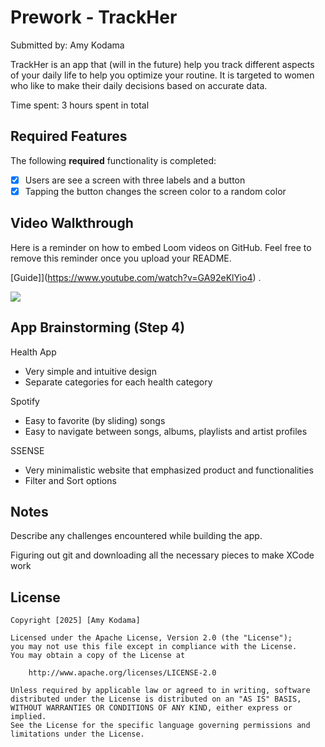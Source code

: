 # Prework - TrackHer

Submitted by: Amy Kodama

TrackHer is an app that (will in the future) help you track different aspects of your daily life to help you optimize your routine. It is targeted to women who like to make their daily decisions based on accurate data.

Time spent: 3 hours spent in total

## Required Features

The following **required** functionality is completed:

- [x] Users are see a screen with three labels and a button
- [x] Tapping the button changes the screen color to a random color
 
## Video Walkthrough

Here is a reminder on how to embed Loom videos on GitHub. Feel free to remove this reminder once you upload your README. 

[Guide]](https://www.youtube.com/watch?v=GA92eKlYio4) .

<a href="https://www.loom.com/share/ff065bdf4a024fc6b31fd6024e1a2203">
  <img style="max-width:300px;" src="https://cdn.loom.com/sessions/thumbnails/ff065bdf4a024fc6b31fd6024e1a2203-9d3e7c30722d64a2-full-play.gif">
</a>

## App Brainstorming (Step 4)

Health App
- Very simple and intuitive design
- Separate categories for each health category

Spotify
- Easy to favorite (by sliding) songs
- Easy to navigate between songs, albums, playlists and artist profiles

SSENSE
- Very minimalistic website that emphasized product and functionalities
- Filter and Sort options


## Notes

Describe any challenges encountered while building the app.

Figuring out git and downloading all the necessary pieces to make XCode work

## License

    Copyright [2025] [Amy Kodama]

    Licensed under the Apache License, Version 2.0 (the "License");
    you may not use this file except in compliance with the License.
    You may obtain a copy of the License at

        http://www.apache.org/licenses/LICENSE-2.0

    Unless required by applicable law or agreed to in writing, software
    distributed under the License is distributed on an "AS IS" BASIS,
    WITHOUT WARRANTIES OR CONDITIONS OF ANY KIND, either express or implied.
    See the License for the specific language governing permissions and
    limitations under the License.
